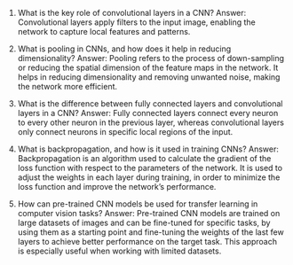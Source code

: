 1. What is the key role of convolutional layers in a CNN? 
Answer: Convolutional layers apply filters to the input image, enabling the network to capture local features and patterns.

2. What is pooling in CNNs, and how does it help in reducing dimensionality? 
Answer: Pooling refers to the process of down-sampling or reducing the spatial dimension of the feature maps in the network. It helps in reducing dimensionality and removing unwanted noise, making the network more efficient.

3. What is the difference between fully connected layers and convolutional layers in a CNN? 
Answer: Fully connected layers connect every neuron to every other neuron in the previous layer, whereas convolutional layers only connect neurons in specific local regions of the input.

4. What is backpropagation, and how is it used in training CNNs? 
Answer: Backpropagation is an algorithm used to calculate the gradient of the loss function with respect to the parameters of the network. It is used to adjust the weights in each layer during training, in order to minimize the loss function and improve the network’s performance.

5. How can pre-trained CNN models be used for transfer learning in computer vision tasks? 
Answer: Pre-trained CNN models are trained on large datasets of images and can be fine-tuned for specific tasks, by using them as a starting point and fine-tuning the weights of the last few layers to achieve better performance on the target task. This approach is especially useful when working with limited datasets.